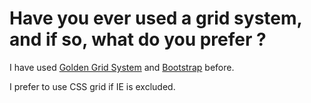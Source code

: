 # Have you ever used a grid system, and if so, what do you prefer ?
I have used [Golden Grid System](http://www.vfinspections.com/ggs/goldengridsystem.com/) and [Bootstrap](https://getbootstrap.com/) before.

I prefer to use CSS grid if IE is excluded.
